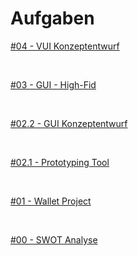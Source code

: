 # Aufgaben



<a href="https://viewer.diagrams.net/?target=blank&edit=_blank&layers=1&nav=1&title=ifd-vui.drawio#R7V1bd5s6Fv41fowX98tjnFt72p7VmbTN9GkWsWXDFIMPxk3SXz8SIAzawsYYhO3gs3JqhCSM9O2rtrZG6s3y9SFyVu6XcIb8kSLNXkfq7UhRZNk08T%2Bk5C0tUTVFTUsWkTdLy6RtwaP3B2VNaenGm6F1VpYWxWHox96qXDgNgwBN41KPThSFL%2BVq89CflQpWzgKVGpGCx6njI1DtyZvFblpqKea2%2FAPyFm5M39iw0zvPzvTXIgo3Qfa8kaLKlnKn3qW3lw7tK3vu2nVm4UuhCNdUb6IwjNNvy9cb5JPBpcP29PHtyf%2F8y3j461%2Frf5zvk0%2Ff%2Fv5xlXZ2f0iT%2FA0jFMSNu%2F7q%2FYpv%2F6u9%2FZy%2BPHyV%2FB%2BG8%2B%2BXK8tK%2B%2F7t%2BBtEh8Hw8VMm8xA%2FDL91%2FJaNtPHPJqQ3rtYJDq5xBVlZvW5v4m8L8u9fDu0H%2F6K0q%2FRGNpZ5rwqa4enMLsModsNFGDj%2B3bZ0si39HIYrXE3Ghf9DcfyWodHZxCEucuOln93FAxW9%2FQdfSGOdXv4kl%2FTi9rV09UavXr240Axf%2FaQ94u%2FbRuSCtvGdZ%2BRPcjDdhH4YJa9G4aRO1nEU%2FkKFO%2FfJJxtMXvlvFMUeBvm17y0CfG%2FpzWbJYNTEQoaZdbiJpmgHABRLT2uSaSgQVIahBxQuER4gXCFCvhN7v8tU52TEu8jr5U2%2Fhl4CoIzTWGZGRhmfucJ0qJc7SX9s1q6IZLYrwx7bhY%2FOdqwyHcdOtEAx6Pg6ipy3QrUVqbA%2B5BVMWS92iL%2BkfdKrwgBuixK6PIBGbUUQzWTYlwvI39KBQOx3BfEUBjtqmpYYWrBlmQGSTKG1B7KwK8Ni0a8zXVWQ1aHol%2FGcsvA3tZ0%2FjtOEvmjl%2B1QOTbc0prYkB6UEv5LvBejKzdQOcpe8hA7F5N%2FICw4RlJ8JvZXJ1skkxBRTC4p2iY4I4V%2FrPCf9kd%2BZzTjuXJ%2BM9Nt65JzcQLPs4WmDMJqhiFYOwgAdRNw7mR55GfRaorNMkcxepKSMlYg0a3UljXGVFKjHEq40llS7%2FNFKcJUVeawY5W7D%2BXyNYgbDraAWS8LTVqdOTDxw66k1hUMHmlIJDzsmf9fvLnCsh02MMDeRvjmLkYI7lR49REZgFaGpm9xZegTMM7QkN1eRM3Wd9dpbx4R1BMmdCP%2F%2FQzh111N345PW95sofnGCBQrGmDM5SwyYSfC8XvE41Ivrxehx5STj%2FYLtzTKKyIRmEJPxuE0WPn56hpQUBtSAI7Vzc4vcnnu%2BX8DCXfI5BD3yNfkP8K%2FDsASYUSXTMXVWjNlaJpZftkaqQsvcgoGq68cDhgtg3RLMLOQSq9hyjtNlFnuZgG6I0RBNm8WPbtazltqSLbotWrRcIFpMQfaEZjdEC%2BzKBMAzzFqmSXtKjd2SLn6sst061k8As3utZV0Vg1kLAE1jDdeOgaZDDerL6EYdTYypm6pDqf5EIfMcUbTMkvLrYIHnM1Wb1tx6LtrE3iKpEqaqVVXNZRgtsppYe6uo5DzPI4dUUu8BXiM3XD5v8MBN9ilh56ZJUUsQuvcKmpRMlZuiJiUrUjUqj1KlqLdmsLuOYDRGTSlqKH3ZXTt%2Fd4FtfMB0jgZrqJKGDahU2JCGLY4xpHVFwVSpGSj4CAo261Jw6zrFcRRsQsGP5S%2BRvgMJV5CwDQ3SvknYFi6Ez85C3UvCVLbuXxqTxZgFJlj%2FUWqaBYeuZ3GepJkMKDtYaaIjXmA%2B2GK9wRN7c3Mw%2FzkzJgL1AJWjy%2FOYiNoZE5HBoA9O0UOZSN0lFFFMRJbAunNXXIT3KCFsBDov8N%2FNHf6DzoELYyNQF%2BmdjWSBEJccR6fZRpF1XUljSbL2cK%2Fk6iuKPDzKJDbhbFga5VQnEzJEYt4MBvWyYY4No16sW1t8h64rXJ5zvspSl%2Fdg%2FLLgXHd9cxtcIxnUkX48xFm2LosK5FSlUiBnjdUKpkVZym%2Fbdx8ERH9ZgSKfEJb3EX%2Ft4v74JYSyIwMj%2BN5Zej4ZmQ%2FI%2F41I8BnHOQLi1DgeEvxIL1jgK2N79S2h3yvtDBUVC%2BqGVj1FhV2%2BbU9Rgd7rOzwSkMX6vrdao%2F1gcNardFfH3HslA3p%2BkwRCdVQLhurwInU682wpsqC4vrOQXYI0LOgPkiWxupUii1qUuNBIf1FQ4Rj9wrFiwUWMC1HEB6Tt0DvtmhtFWtMuqzcIYv0soMhgAmeg2pmG0qSBM9%2Fd6A9KIpFhvSxOxgnWMXJRoplwal0%2Fb0NvSPVPmwjrKqAaG7BcCqDJEV58j%2BZK8bmpPTDCVDY4cTUGR%2B%2FpLq4mp5BhWf6I%2FW5yRrP7tzTQiTyRhfn8lxe4Tc4sDvRpv5%2BleQMqIyo0YIQuzSs0h8BAx8fQsV2bjpUTo2MYwp2L7IGOK%2BiYZ1X0T8iaIEK%2BUJO0AxFb4b5g9TnLrmcpQJuDhaHN9tTSjnLwk%2BmDOl05V%2BhTW7ScpWmOpG2hOk8%2B0MK%2B9n10iIXd%2F6bvpoxxN085fm%2B3NJZtlVkWbWend3lbtzFmN0F1uKlb0cWyXGlguc0worMrB5aljzVFyj9Mj3UZsM56ou3d%2FbbEjsHriGHHVMXpjR1P0Dr2lkvCR98zU6aBHS0wZWzHl5my3ApPvpLHkiKODVfjshPPp4O1goIvM98xmDREXpBsCnymWA1gMobB%2B1nf1tKB91PSoakl3PspaP3vPKR46z4NPlexgRSvaTgdKl%2FBgwTJV2Uwd%2FqVrHSlthXJaqoM4zpOtGbdaGOaQkKEZBWUiGZgc8WYBbmpg%2BjgLRHgSYIYXVs5%2FAZD4ih2R9fw2mB3hsEGvR%2FH7kRwt2p5W2038HV5oJ5zVHzQcdHeyBddWuy%2FJTul0bMHk%2BaQXVGnYNKocGPUu9nuCpIA5hK3r21qijpYmIXBEJTMD%2FqJ2QnuOlhUFZX6MVtSSDYHaqPiuoKlWKNdKwvk4hx3CopDkSyNTUWTVdNWZUnVtJ4xRWMO%2BokMMNPdqAOcGsPJlsa2aVuGbpqyJSu9syi4MekJ%2BVOXzN7F72gHK379awoajJK4vvhpkKqooJi0Wew0QGvy8Lzb5zYN2ulNA%2FQtXbz5olunNw3Qmrx9N1lPTlBGCIpUOgvFTRO1%2BRA68oWr%2FqKOHXmH5qQ4GOknZk%2F2uvn5Yu1JYXjCcqZkUPYNJ7iV7P3Yk5i4T09ZgHuCbi9%2FHk7PlKGLQsUMMJc%2FD6dny%2BjQwXL5fEmp9DP2Nw%2FQ8QgVkWB2TY6qHuXHG56WdbJXuBdGV%2BeMLi1re6HLZLNV1D2GCC6ZSYL1B52X%2BGKARc%2BwYH0goKfOYcE7nGqARSNYsH6M9riFcFgYUKkaYNE7LICjTLQQMXhbjQdYNILFXtbfWIiIhwUvUnmARRNYgBwCJmsp1IUFTKBgiIYFL4n8AIsmsAB7rRrDAm4PEw4LXsr1ARaNhEhrsNDJ6gmzN0G81jm4Lk4PGfslUuew4KWGHWDRBBZwsb2x2slZtxeudw7Oi9aAobBZsloEhnBBQp83AOOkgAG6Es4xOIeLDMBoKkpac4NzlveFA0MZgNGdjtFU98RdnYBZYg7urTaxMZYKH6VFFnJQx52D5jAvx5TkAfamA2740wvOjTBq5nCt0ZMsGBkWTwe5rLM1FdseFbOXj0m8UoOjNS82pSeVaXtTodOzCA85wDAPTTyW6KjYzjMw6Gxihdo5mNmdaDpVuFpO%2BqmxAVn0QVW%2FDDSQDV3a%2FS4qe64j02LU29mJisVTYy%2FiFKWcFeTk%2F7Nw5wJYQfdHLzHUrAlXiXhbooeTPblwE36yJwOOXCvq62DP%2FGnDyZ7bkz2rKLi3gz2t6uOzdyQVTlJ67UvvS1JvjUjKryQlFv720Y2SzFywKU3dBe%2FMMPd158nTb3DzLLEWm8CrXkKvpkzo3GAGT1KzVGVc9yw12Rx3xxJgDPO7ZwnMXNm9swR74Nv7JknWOJnsBM8Sz1AYfJpNFGujNd8U6El4qIU9uLpbc3VLpjSmJ2AfDQ1ub%2BLhMUR0nh7XwNDY11XnuBhCOk8v0rfGOmznuKg%2BbTtzR07zeSskJMdzjlRUSly%2B122JJ5rjtswtQlrwkbh05kTVVKRbtCaOHkV68h4RsR7vyXRBu1SVMNuTrvDfpzD4g1bYiI1fNtEcF%2Fz4%2FrFgLz6zj93nKd2j%2BZbV0woayYhpB3lUqMvtkE19NVhTGPcFMRZHwMnE2y1t29VkVKEH48soJFjYAhqPr%2FslnJHs9Hf%2FBw%3D%3D" target="_blank">#04 - VUI Konzeptentwurf</a> <br>

&nbsp;

<a href="https://github.com/milena-sagert/IFD-WiSe20-21/blob/main/03-GUI%20/03%20-%20GUI.md" target="_blank">#03 - GUI - High-Fid</a> <br>

&nbsp;

<a href="https://github.com/milena-sagert/IFD-WiSe20-21/blob/main/02-%20Prototyping-Tool/2.2%20-%20Konzeptentwurf.md" target="_blank">#02.2 - GUI Konzeptentwurf</a> <br>

&nbsp;

<a href="https://github.com/milena-sagert/IFD-WiSe20-21/blob/main/02-%20Prototyping-Tool/2.1%20-%20Prototyping%20Tool.md" target="_blank">#02.1 - Prototyping Tool</a> <br>

&nbsp;

<a href="01-Wallet-Project/html-template/index.html" target="_blank">#01 - Wallet Project</a> <br>

&nbsp;

<a href="https://raw.githubusercontent.com/milena-sagert/IFD-WiSe20-21/main/SWOT%20/SWOT-Analyse.png" target="_blank">#00 - SWOT Analyse</a> <br>




